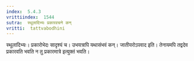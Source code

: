```yaml
---
index:  5.4.3
vrittiindex:  1544
sutra:  स्थूलादिभ्यः प्रकारवचने कन्
vritti:  tattvabodhini 
---
```


स्थूलादिभ्यः। प्रकारोभेदः सादृश्यं च। उभयत्रापि यथासंभवं कन्। जातीयरोऽपवाद इति। तेनायमपि तद्वदेव प्रकारवति भवति न तु प्रकारमात्रे इत्युक्तं भवति।

